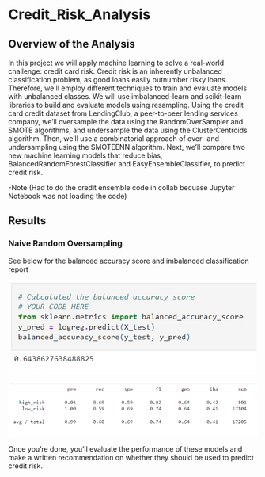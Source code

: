 # Credit_Risk_Analysis

## Overview of the Analysis

  In this project we will apply machine learning to solve a real-world challenge: credit card risk. Credit risk is an inherently unbalanced classification problem, as good loans easily outnumber risky loans. Therefore, we'll employ different techniques to train and evaluate models with unbalanced classes. We will use imbalanced-learn and scikit-learn libraries to build and evaluate models using resampling.
  Using the credit card credit dataset from LendingClub, a peer-to-peer lending services company, we’ll oversample the data using the RandomOverSampler and SMOTE algorithms, and undersample the data using the ClusterCentroids algorithm. Then, we’ll use a combinatorial approach of over- and undersampling using the SMOTEENN algorithm. Next, we’ll compare two new machine learning models that reduce bias, BalancedRandomForestClassifier and EasyEnsembleClassifier, to predict credit risk. 
 
-Note (Had to do the credit ensemble code in collab becuase Jupyter Notebook was not loading the code)

## Results

### Naive Random Oversampling 

See below for the balanced accuracy score and imbalanced classification report

![image](https://github.com/gotica462/Credit_Risk_Analysis/blob/main/Naive%20Oversampling%201.png)

![image](https://github.com/gotica462/Credit_Risk_Analysis/blob/main/Naive%20Oversamplin%20precision%20report.png) 









Once you’re done, you’ll evaluate the performance of these models and make a written recommendation on whether they should be used to predict credit risk.
